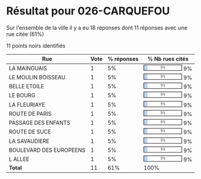 # Résultat pour 026-CARQUEFOU

Sur l'ensemble de la ville il y a eu 18 réponses dont 11 réponses avec une rue citée (61%)

11 points noirs identifiés

| Rue | Vote | % réponses | % Nb rues cités|
|-----|------|------------|----------------|
| LA MAINGUAIS | 1 | 5% | <img src="../../img/bar_9.gif" />&nbsp;9%|
| LE MOULIN BOISSEAU | 1 | 5% | <img src="../../img/bar_9.gif" />&nbsp;9%|
| BELLE ETOILE | 1 | 5% | <img src="../../img/bar_9.gif" />&nbsp;9%|
| LE BOURG | 1 | 5% | <img src="../../img/bar_9.gif" />&nbsp;9%|
| LA FLEURIAYE | 1 | 5% | <img src="../../img/bar_9.gif" />&nbsp;9%|
| ROUTE DE PARIS | 1 | 5% | <img src="../../img/bar_9.gif" />&nbsp;9%|
| PASSAGE DES ENFANTS | 1 | 5% | <img src="../../img/bar_9.gif" />&nbsp;9%|
| ROUTE DE SUCE | 1 | 5% | <img src="../../img/bar_9.gif" />&nbsp;9%|
| LA SAVAUDIERE | 1 | 5% | <img src="../../img/bar_9.gif" />&nbsp;9%|
| BOULEVARD DES EUROPEENS | 1 | 5% | <img src="../../img/bar_9.gif" />&nbsp;9%|
| L ALLEE | 1 | 5% | <img src="../../img/bar_9.gif" />&nbsp;9%|
| **Total** | 11 | 61% | 100%|
